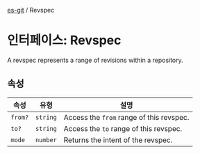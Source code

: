 [es-git](../globals.md) / Revspec

# 인터페이스: Revspec

A revspec represents a range of revisions within a repository.

## 속성

| 속성 | 유형 | 설명 |
| ------ | ------ | ------ |
| <a id="from"></a> `from?` | `string` | Access the `from` range of this revspec. |
| <a id="to"></a> `to?` | `string` | Access the `to` range of this revspec. |
| <a id="mode"></a> `mode` | `number` | Returns the intent of the revspec. |
